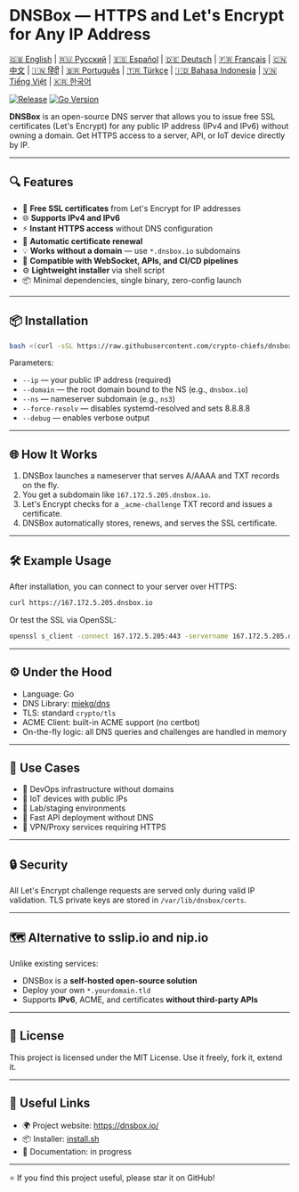# DNSBox — HTTPS and Let's Encrypt for Any IP Address

[🇬🇧 English](README.md) | [🇷🇺 Русский](/doc/README.ru.md) | [🇪🇸 Español](/doc/README.es.md) | [🇩🇪 Deutsch](/doc/README.de.md) | [🇫🇷 Français](/doc/README.fr.md) | [🇨🇳 中文](/doc/README.zh.md) | [🇮🇳 हिंदी](/doc/README.hi.md) | [🇧🇷 Português](/doc/README.pt.md) | [🇹🇷 Türkçe](/doc/README.tr.md) | [🇮🇩 Bahasa Indonesia](/doc/README.id.md) | [🇻🇳 Tiếng Việt](/doc/README.vi.md) | [🇰🇷 한국어](/doc/README.ko.md)

[![Release](https://img.shields.io/github/v/release/crypto-chiefs/dnsbox)](https://github.com/crypto-chiefs/dnsbox/releases)
[![Go Version](https://img.shields.io/github/go-mod/go-version/crypto-chiefs/dnsbox)](go.mod)

**DNSBox** is an open-source DNS server that allows you to issue free SSL certificates (Let's Encrypt) for any public IP address (IPv4 and IPv6) without owning a domain. Get HTTPS access to a server, API, or IoT device directly by IP.

---

## 🔍 Features

- 🔐 **Free SSL certificates** from Let's Encrypt for IP addresses
- 🌐 **Supports IPv4 and IPv6**
- ⚡ **Instant HTTPS access** without DNS configuration
- 🔄 **Automatic certificate renewal**
- 💡 **Works without a domain** — use `*.dnsbox.io` subdomains
- 🧩 **Compatible with WebSocket, APIs, and CI/CD pipelines**
- ⚙️ **Lightweight installer** via shell script
- 📦 Minimal dependencies, single binary, zero-config launch

---

## 📦 Installation

```bash
bash <(curl -sSL https://raw.githubusercontent.com/crypto-chiefs/dnsbox/main/scripts/install.sh) --ip=167.172.5.205 --domain=dnsbox.io --ns=ns3
```

Parameters:
- `--ip` — your public IP address (required)
- `--domain` — the root domain bound to the NS (e.g., `dnsbox.io`)
- `--ns` — nameserver subdomain (e.g., `ns3`)
- `--force-resolv` — disables systemd-resolved and sets 8.8.8.8
- `--debug` — enables verbose output

---

## 🌐 How It Works

1. DNSBox launches a nameserver that serves A/AAAA and TXT records on the fly.
2. You get a subdomain like `167.172.5.205.dnsbox.io`.
3. Let's Encrypt checks for a `_acme-challenge` TXT record and issues a certificate.
4. DNSBox automatically stores, renews, and serves the SSL certificate.

---

## 🛠 Example Usage

After installation, you can connect to your server over HTTPS:

```bash
curl https://167.172.5.205.dnsbox.io
```

Or test the SSL via OpenSSL:

```bash
openssl s_client -connect 167.172.5.205:443 -servername 167.172.5.205.dnsbox.io
```

---

## ⚙️ Under the Hood

- Language: Go
- DNS Library: [miekg/dns](https://github.com/miekg/dns)
- TLS: standard `crypto/tls`
- ACME Client: built-in ACME support (no certbot)
- On-the-fly logic: all DNS queries and challenges are handled in memory

---

## 🧪 Use Cases

- 🔧 DevOps infrastructure without domains
- 📡 IoT devices with public IPs
- 🧪 Lab/staging environments
- 🚀 Fast API deployment without DNS
- 🔐 VPN/Proxy services requiring HTTPS

---

## 🔒 Security

All Let's Encrypt challenge requests are served only during valid IP validation. TLS private keys are stored in `/var/lib/dnsbox/certs`.

---

## 🗺 Alternative to sslip.io and nip.io

Unlike existing services:
- DNSBox is a **self-hosted open-source solution**
- Deploy your own `*.yourdomain.tld`
- Supports **IPv6**, ACME, and certificates **without third-party APIs**

---

## 📜 License

This project is licensed under the MIT License. Use it freely, fork it, extend it.

---

## 🔗 Useful Links

- 🌍 Project website: https://dnsbox.io/
- 📦 Installer: [install.sh](https://github.com/crypto-chiefs/dnsbox/blob/main/scripts/install.sh)
- 📖 Documentation: in progress

---

⭐ If you find this project useful, please star it on GitHub!
